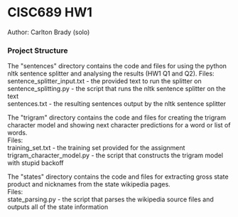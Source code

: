 # CISC689 HW1
Author: Carlton Brady (solo)


### Project Structure

The "sentences" directory contains the code and files for using the python nltk sentence splitter
and analysing the results (HW1 Q1 and Q2).
Files:
sentence_splitter_input.txt - the provided text to run the splitter on  
sentence_splitting.py - the script that runs the nltk sentence splitter on the text  
sentences.txt - the resulting sentences output by the nltk sentence splitter  

The "trigram" directory contains the code and files for creating the trigram character model and
showing next character predictions for a word or list of words.  
Files:  
training_set.txt - the training set provided for the assignment  
trigram_character_model.py - the script that constructs the trigram model with stupid backoff  


The "states" directory contains the code and files for extracting gross state product and nicknames from the
state wikipedia pages.  
Files:  
state_parsing.py - the script that parses the wikipedia source 
files and outputs all of the state information